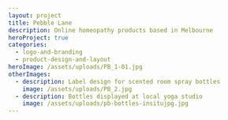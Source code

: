 ```yaml
---
layout: project
title: Pebble Lane
description: Online homeopathy products based in Melbourne
heroProject: true
categories:
  - logo-and-branding
  - product-design-and-layout
heroImage: /assets/uploads/PB_1-01.jpg
otherImages:
  - description: Label design for scented room spray bottles
    image: /assets/uploads/PB_2.jpg
  - description: Bottles displayed at local yoga studio
    image: /assets/uploads/pb-bottles-insitujpg.jpg
---
```

